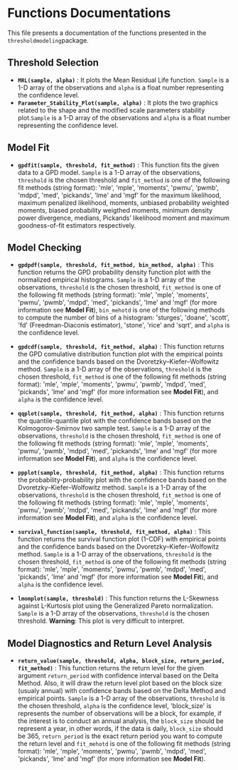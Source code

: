 # Functions Documentations

This file presents a documentation of the functions presented in the ``thresholdmodeling``package. 

## Threshold Selection
* **``MRL(sample, alpha)``** : It plots the Mean Residual Life function. ``Sample`` is a 1-D array of the observations and ``alpha`` is a float number representing the confidence level.   
* **``Parameter_Stability_Plot(sample, alpha)``** : It plots the two graphics related to the shape and the modified scale parameters stability plot.``Sample`` is a 1-D array of the observations and ``alpha`` is a float number representing the confidence level. 

## Model Fit
* **``gpdfit(sample, threshold, fit_method)``** : This function fits the given data to a GPD model. ``Sample`` is a 1-D array of the observations, ``threshold`` is the chosen threshold and ``fit_method`` is one of the following fit methods (string format): 'mle', 'mple', 'moments', 'pwmu', 'pwmb', 'mdpd', 'med', 'pickands', 'lme' and 'mgf' for the maximum likelihood, maximum penalized likelihood, moments, unbiased probability weighted moments, biased probability weigthed moments, minimum density power divergence, medians, Pickands’ likelihood moment and maximum goodness-of-fit estimators respectively.

## Model Checking
* **``gpdpdf(sample, threshold, fit_method, bin_method, alpha)``**  : This function returns the GPD probability density function plot with the normalized empirical histograms. ``Sample`` is a 1-D array of the observations, ``threshold`` is the chosen threshold, ``fit_method`` is one of the following fit methods (string format): 'mle', 'mple', 'moments', 'pwmu', 'pwmb', 'mdpd', 'med', 'pickands', 'lme' and 'mgf' (for more information see **Model Fit**), ``bin_mehotd`` is one of the following methods to compute the number of bins of a histogram: 'sturges', 'doane', 'scott', 'fd' (Freedman-Diaconis estimator), 'stone', 'rice' and 'sqrt', and ``alpha`` is the confidence level.

* **``gpdcdf(sample, threshold, fit_method, alpha)``**  : This function returns the GPD comulative distribution function plot with the empirical points and the confidence bands based on the Dvoretzky–Kiefer–Wolfowitz method. ``Sample`` is a 1-D array of the observations, ``threshold`` is the chosen threshold, ``fit_method`` is one of the following fit methods (string format): 'mle', 'mple', 'moments', 'pwmu', 'pwmb', 'mdpd', 'med', 'pickands', 'lme' and 'mgf' (for more information see **Model Fit**), and ``alpha`` is the confidence level.

* **``qqplot(sample, threshold, fit_method, alpha)``**  : This function returns the quantile-quantile plot with the confidence bands based on the Kolmogorov-Smirnov two sample test. ``Sample`` is a 1-D array of the observations, ``threshold`` is the chosen threshold, ``fit_method`` is one of the following fit methods (string format): 'mle', 'mple', 'moments', 'pwmu', 'pwmb', 'mdpd', 'med', 'pickands', 'lme' and 'mgf' (for more information see **Model Fit**), and ``alpha`` is the confidence level.

* **``ppplot(sample, threshold, fit_method, alpha)``**  : This function returns the probability-probability plot with the confidence bands based on the Dvoretzky–Kiefer–Wolfowitz method. ``Sample`` is a 1-D array of the observations, ``threshold`` is the chosen threshold, ``fit_method`` is one of the following fit methods (string format): 'mle', 'mple', 'moments', 'pwmu', 'pwmb', 'mdpd', 'med', 'pickands', 'lme' and 'mgf' (for more information see **Model Fit**), and ``alpha`` is the confidence level.

* **``survival_function(sample, threshold, fit_method, alpha)``**  : This function returns the survival function plot (1-CDF) with empirical points and the confidence bands based on the Dvoretzky–Kiefer–Wolfowitz method. ``Sample`` is a 1-D array of the observations, ``threshold`` is the chosen threshold, ``fit_method`` is one of the following fit methods (string format): 'mle', 'mple', 'moments', 'pwmu', 'pwmb', 'mdpd', 'med', 'pickands', 'lme' and 'mgf' (for more information see **Model Fit**), and ``alpha`` is the confidence level.

* **``lmomplot(sample, threshold)``**  : This function returns the L-Skewness against L-Kurtosis plot using the Generalized Pareto normalization. ``Sample`` is a 1-D array of the observations, ``threshold`` is the chosen threshold. **Warning**: This plot is very difficult to interpret. 

## Model Diagnostics and Return Level Analysis
* **``return_value(sample, threshold, alpha, block_size, return_period, fit_method)``** : This function returns the return level for the given argument ``return_period`` with confidence interval based on the Delta Method. Also, it will draw the return level plot based on the block size (usualy annual) with confidence bands based on the Delta Method and empirical points. ``Sample`` is a 1-D array of the observations, ``threshold`` is the chosen threshold, ``alpha`` is the confidence level, 'block_size' is represents the number of observations will be a block, for example, if the interest is to conduct an annual analysis, the ``block_size`` should be represent a year, in other words, if the data is daily, ``block_size`` should be 365, ``return_period`` is the exact return period you want to compute the return level and ``fit_mehotd``  is one of the following fit methods (string format): 'mle', 'mple', 'moments', 'pwmu', 'pwmb', 'mdpd', 'med', 'pickands', 'lme' and 'mgf' (for more information see **Model Fit**).




